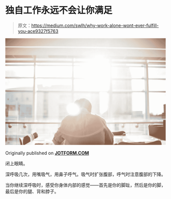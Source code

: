 # 独自工作永远不会让你满足

> 原文：<https://medium.com/swlh/why-work-alone-wont-ever-fulfill-you-ace9327f5763>

![](img/9138a5441b7f462ebe9defbcb3308fcf.png)

Originally published on [**JOTFORM.COM**](https://www.jotform.com/blog/fulfilling-work/)

闭上眼睛。

深呼吸几次，用嘴吸气，用鼻子呼气。吸气时扩张腹部，呼气时注意腹部的下降。

当你继续深呼吸时，感受你身体内部的感觉——首先是你的脚趾，然后是你的脚，最后是你的腿、背和脖子。